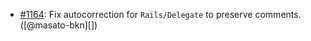 * [#1164](https://github.com/rubocop/rubocop-rails/issues/1164): Fix autocorrection for `Rails/Delegate` to preserve comments. ([@masato-bkn][])
